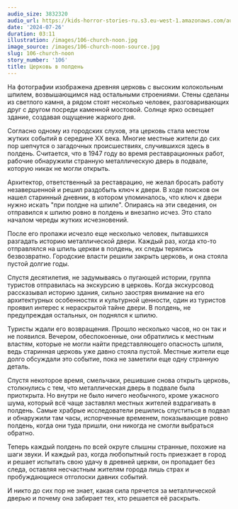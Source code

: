 ```yaml
---
audio_size: 3832320
audio_url: https://kids-horror-stories-ru.s3.eu-west-1.amazonaws.com/audio/106-church-noon.mp3
date: '2024-07-26'
duration: 03:11
illustration: /images/106-church-noon.jpg
image_source: /images/106-church-noon-source.jpg
slug: 106-church-noon
story_number: '106'
title: Церковь в полдень
---
```


На фотографии изображена древняя церковь с высоким колокольным шпилем, возвышающимся над остальными строениями. Стены сделаны из светлого камня, а рядом стоят несколько человек, разговаривающих друг с другом посреди каменной мостовой. Солнце ярко освещает здание, создавая ощущение жаркого дня.

Согласно одному из городских слухов, эта церковь стала местом жутких событий в середине XX века. Многие местные жители до сих пор шепчутся о загадочных происшествиях, случившихся здесь в полдень. Считается, что в 1947 году во время реставрационных работ, рабочие обнаружили странную металлическую дверь в подвале, которую никак не могли открыть.

Архитектор, ответственный за реставрацию, не желал бросать работу незавершенной и решил раздобыть ключ к двери. В ходе поисков он нашел старинный дневник, в котором упоминалось, что ключ к двери нужно искать "при полдне на шпиле". Опираясь на эти сведения, он отправился к шпилю ровно в полдень и внезапно исчез. Это стало началом череды жутких исчезновений.

После его пропажи исчезло еще несколько человек, пытавшихся разгадать историю металлической двери. Каждый раз, когда кто-то отправлялся на шпиль церкви в полдень, их следы терялись безвозвратно. Городские власти решили закрыть церковь, и она стояла пустой долгие годы.

Спустя десятилетия, не задумываясь о пугающей истории, группа туристов отправилась на экскурсию в церковь. Когда экскурсовод рассказывал историю здания, сильно заостряя внимание на его архитектурных особенностях и культурной ценности, один из туристов проявил интерес к нераскрытой тайне двери. В полдень, не предупреждая остальных, он поднялся к шпилю.

Туристы ждали его возвращения. Прошло несколько часов, но он так и не появился. Вечером, обеспокоенные, они обратились к местным властям, которые не могли найти представляющего опасность шпиля, ведь старинная церковь уже давно стояла пустой. Местные жители еще долго обсуждали это событие, пока не заметили еще одну странную деталь.

Спустя некоторое время, смельчаки, решившие снова открыть церковь, столкнулись с тем, что металлическая дверь в подвале была приоткрыта. Но внутри не было ничего необычного, кроме ужасного шума, который всё чаще заставлял местных жителей вздрагивать в полдень. Самые храбрые исследователи решились спуститься в подвал и обнаружили там часы, испорченные временем, показывающие ровно полдень, когда они туда пришли, они никогда не смогли выбраться обратно.

Теперь каждый полдень по всей округе слышны странные, похожие на шаги звуки. И каждый раз, когда любопытный гость приезжает в город и решает испытать свою удачу в древней церкви, он пропадает без следа, оставляя несчастным жителям города лишь страх и пробуждающиеся отголоски давних событий.

И никто до сих пор не знает, какая сила прячется за металлической дверью и почему она забирает тех, кто решается её раскрыть.